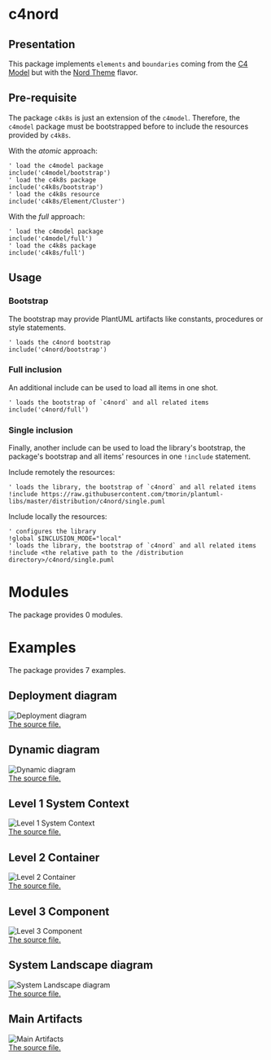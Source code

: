 # c4nord

## Presentation

This package implements `elements` and `boundaries` coming from the [C4 Model](https://c4model.com) but with the [Nord Theme](https://www.nordtheme.com) flavor.

## Pre-requisite

The package `c4k8s` is just an extension of the `c4model`.
Therefore, the `c4model` package must be bootstrapped before to include the resources provided by `c4k8s`.

With the _atomic_ approach:
```plantuml
' load the c4model package
include('c4model/bootstrap')
' load the c4k8s package
include('c4k8s/bootstrap')
' load the c4k8s resource
include('c4k8s/Element/Cluster')
```

With the _full_ approach:
```plantuml
' load the c4model package
include('c4model/full')
' load the c4k8s package
include('c4k8s/full')
```

## Usage

### Bootstrap

The bootstrap may provide PlantUML artifacts like constants, procedures or style statements.

```plantuml
' loads the c4nord bootstrap
include('c4nord/bootstrap')
```

### Full inclusion

An additional include can be used to load all items in one shot.

 ```plantuml
' loads the bootstrap of `c4nord` and all related items
include('c4nord/full')
```

### Single inclusion

Finally, another include can be used to load the library's bootstrap, the package's bootstrap and all items' resources in one `!include` statement.

Include remotely the resources:
```plantuml
' loads the library, the bootstrap of `c4nord` and all related items
!include https://raw.githubusercontent.com/tmorin/plantuml-libs/master/distribution/c4nord/single.puml
```

Include locally the resources:
```plantuml
' configures the library
!global $INCLUSION_MODE="local"
' loads the library, the bootstrap of `c4nord` and all related items
!include <the relative path to the /distribution directory>/c4nord/single.puml
```




# Modules

The package provides 0 modules.




# Examples

The package provides 7 examples.

## Deployment diagram

![Deployment diagram](../c4nord/deployment_diagram.png)<br>
[The source file.](../c4nord/deployment_diagram.puml)

## Dynamic diagram

![Dynamic diagram](../c4nord/dynamic_diagram.png)<br>
[The source file.](../c4nord/dynamic_diagram.puml)

## Level 1 System Context

![Level 1 System Context](../c4nord/level_1_system_context.png)<br>
[The source file.](../c4nord/level_1_system_context.puml)

## Level 2 Container

![Level 2 Container](../c4nord/level_2_container.png)<br>
[The source file.](../c4nord/level_2_container.puml)

## Level 3 Component

![Level 3 Component](../c4nord/level_3_component.png)<br>
[The source file.](../c4nord/level_3_component.puml)

## System Landscape diagram

![System Landscape diagram](../c4nord/system_landscape_diagram.png)<br>
[The source file.](../c4nord/system_landscape_diagram.puml)

## Main Artifacts

![Main Artifacts](../c4nord/main_artifacts.png)<br>
[The source file.](../c4nord/main_artifacts.puml)



